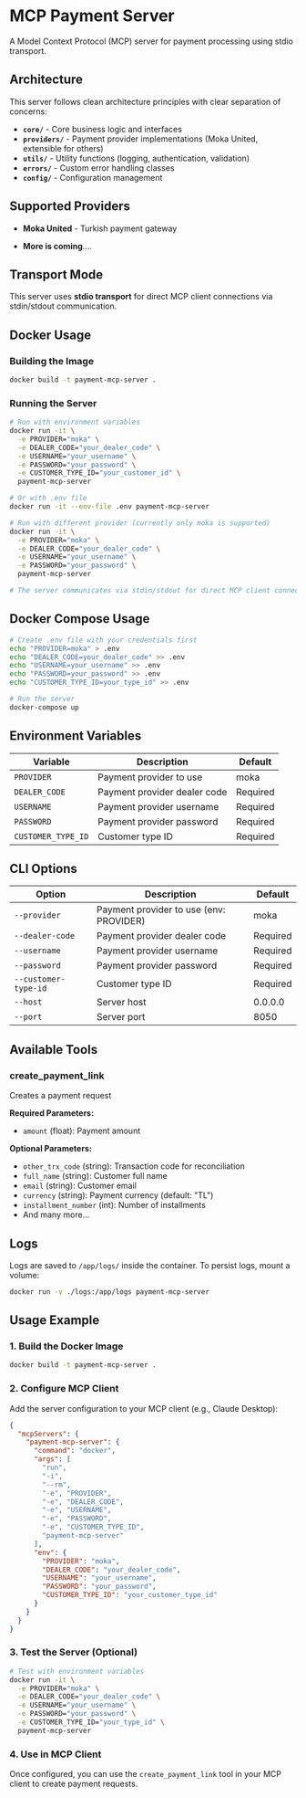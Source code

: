 # MCP Payment Server

A Model Context Protocol (MCP) server for payment processing using stdio transport.

## Architecture

This server follows clean architecture principles with clear separation of concerns:

- **`core/`** - Core business logic and interfaces
- **`providers/`** - Payment provider implementations (Moka United, extensible for others)
- **`utils/`** - Utility functions (logging, authentication, validation)
- **`errors/`** - Custom error handling classes
- **`config/`** - Configuration management

## Supported Providers 

- **Moka United** - Turkish payment gateway

- **More is coming**.... 

## Transport Mode

This server uses **stdio transport** for direct MCP client connections via stdin/stdout communication.

## Docker Usage

### Building the Image
```bash
docker build -t payment-mcp-server .
```

### Running the Server
```bash
# Run with environment variables
docker run -it \
  -e PROVIDER="moka" \
  -e DEALER_CODE="your_dealer_code" \
  -e USERNAME="your_username" \
  -e PASSWORD="your_password" \
  -e CUSTOMER_TYPE_ID="your_customer_id" \
  payment-mcp-server

# Or with .env file
docker run -it --env-file .env payment-mcp-server

# Run with different provider (currently only moka is supported)
docker run -it \
  -e PROVIDER="moka" \
  -e DEALER_CODE="your_dealer_code" \
  -e USERNAME="your_username" \
  -e PASSWORD="your_password" \
  payment-mcp-server

# The server communicates via stdin/stdout for direct MCP client connection
```

## Docker Compose Usage

```bash
# Create .env file with your credentials first
echo "PROVIDER=moka" > .env
echo "DEALER_CODE=your_dealer_code" >> .env
echo "USERNAME=your_username" >> .env  
echo "PASSWORD=your_password" >> .env
echo "CUSTOMER_TYPE_ID=your_type_id" >> .env

# Run the server
docker-compose up
```

## Environment Variables

| Variable | Description | Default |
|----------|-------------|---------|
| `PROVIDER` | Payment provider to use | moka |
| `DEALER_CODE` | Payment provider dealer code | Required |
| `USERNAME` | Payment provider username | Required |
| `PASSWORD` | Payment provider password | Required |
| `CUSTOMER_TYPE_ID` | Customer type ID | Required |

## CLI Options

| Option | Description | Default |
|--------|-------------|---------|
| `--provider` | Payment provider to use (env: PROVIDER) | moka |
| `--dealer-code` | Payment provider dealer code | Required |
| `--username` | Payment provider username | Required |
| `--password` | Payment provider password | Required |
| `--customer-type-id` | Customer type ID | Required |
| `--host` | Server host | 0.0.0.0 |
| `--port` | Server port | 8050 |


## Available Tools

### create_payment_link
Creates a payment request 

**Required Parameters:**
- `amount` (float): Payment amount

**Optional Parameters:**
- `other_trx_code` (string): Transaction code for reconciliation
- `full_name` (string): Customer full name
- `email` (string): Customer email
- `currency` (string): Payment currency (default: "TL")
- `installment_number` (int): Number of installments
- And many more...

## Logs

Logs are saved to `/app/logs/` inside the container. To persist logs, mount a volume:

```bash
docker run -v ./logs:/app/logs payment-mcp-server
```

## Usage Example

### 1. Build the Docker Image
```bash
docker build -t payment-mcp-server .
```

### 2. Configure MCP Client
Add the server configuration to your MCP client (e.g., Claude Desktop):

```json
{
  "mcpServers": {
    "payment-mcp-server": {
      "command": "docker",
      "args": [
        "run",
        "-i",
        "--rm",
        "-e", "PROVIDER",
        "-e", "DEALER_CODE",
        "-e", "USERNAME",
        "-e", "PASSWORD",
        "-e", "CUSTOMER_TYPE_ID",
        "payment-mcp-server"
      ],
      "env": {
        "PROVIDER": "moka",
        "DEALER_CODE": "your_dealer_code",
        "USERNAME": "your_username",
        "PASSWORD": "your_password",
        "CUSTOMER_TYPE_ID": "your_customer_type_id"
      }
    }
  }
}
```

### 3. Test the Server (Optional)
```bash
# Test with environment variables
docker run -it \
  -e PROVIDER="moka" \
  -e DEALER_CODE="your_dealer_code" \
  -e USERNAME="your_username" \
  -e PASSWORD="your_password" \
  -e CUSTOMER_TYPE_ID="your_type_id" \
  payment-mcp-server

```

### 4. Use in MCP Client
Once configured, you can use the `create_payment_link` tool in your MCP client to create  payment requests.

